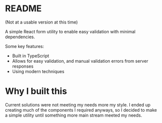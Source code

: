 # README #

(Not at a usable version at this time)

A simple React form utility to enable easy validation with minimal dependencies.

Some key features:
- Built in TypeScript
- Allows for easy validation, and manual validation errors from server responses
- Using modern techniques

# Why I built this

Current solutions were not meeting my needs more my style. I ended up creating much of the components I required anyways, so I decided to make a simple utility until something more main stream meeted my needs.